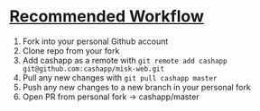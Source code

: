 # [Recommended Workflow](https://blog.scottlowe.org/2015/01/27/using-fork-branch-git-workflow/)

  1. Fork into your personal Github account
  1. Clone repo from your fork
  1. Add cashapp as a remote with `git remote add cashapp git@github.com:cashapp/misk-web.git`
  1. Pull any new changes with `git pull cashapp master`
  1. Push any new changes to a new branch in your personal fork
  1. Open PR from personal fork -> cashapp/master
